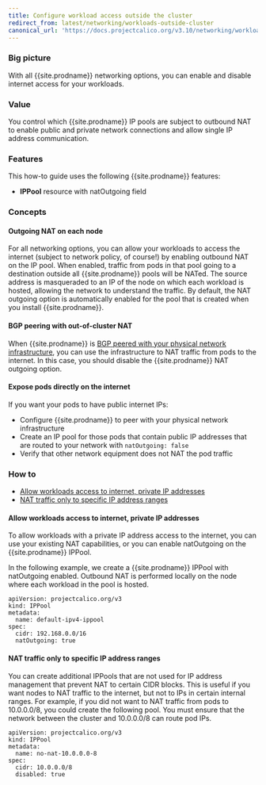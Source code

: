 ```yaml
---
title: Configure workload access outside the cluster
redirect_from: latest/networking/workloads-outside-cluster
canonical_url: 'https://docs.projectcalico.org/v3.10/networking/workloads-outside-cluster'
---
```


### Big picture

With all {{site.prodname}} networking options, you can enable and disable internet access for your workloads.

### Value

You control which {{site.prodname}} IP pools are subject to outbound NAT to enable public and private network connections and allow single IP address communication.

### Features

This how-to guide uses the following {{site.prodname}} features:

- **IPPool** resource with natOutgoing field

### Concepts

#### Outgoing NAT on each node

For all networking options, you can allow your workloads to access the internet (subject to network policy, of course!) by enabling outbound NAT on the IP pool.  When enabled, traffic from pods in that pool going to a destination outside all {{site.prodname}} pools will be NATed.  The source address is masqueraded to an IP of the node on which each workload is hosted, allowing the network to understand the traffic. By default, the NAT outgoing option is automatically enabled for the pool that is created when you install {{site.prodname}}.

#### BGP peering with out-of-cluster NAT

When {{site.prodname}} is [BGP peered with your physical network infrastructure]({{site.baseurl}}/{{page.version}}/networking/bgp), you can use the infrastructure to NAT traffic from pods to the internet.  In this case, you should disable the {{site.prodname}} NAT outgoing option.

#### Expose pods directly on the internet

If you want your pods to have public internet IPs:

- Configure {{site.prodname}} to peer with your physical network infrastructure
- Create an IP pool for those pods that contain public IP addresses that are routed to your network with `natOutgoing: false`
- Verify that other network equipment does not NAT the pod traffic

### How to

- [Allow workloads access to internet, private IP addresses](#allow-workloads-access-to-internet-private-ip-addresses)
- [NAT traffic only to specific IP address ranges](#nat-traffic-only-to-specific-ip-address-ranges)

#### Allow workloads access to internet, private IP addresses

To allow workloads with a private IP address access to the internet, you can use your existing NAT capabilities, or you can enable natOutgoing on the {{site.prodname}} IPPool.

In the following example, we create a {{site.prodname}} IPPool with natOutgoing enabled. Outbound NAT is performed locally on the node where each workload in the pool is hosted.

```
apiVersion: projectcalico.org/v3
kind: IPPool
metadata:
  name: default-ipv4-ippool
spec:
  cidr: 192.168.0.0/16
  natOutgoing: true
```

#### NAT traffic only to specific IP address ranges

You can create additional IPPools that are not used for IP address management that prevent NAT to certain CIDR blocks. This is useful if you want nodes to NAT traffic to the internet, but not to IPs in certain internal ranges.  For example, if you did not want to NAT traffic from pods to 10.0.0.0/8, you could create the following pool.  You must ensure that the network between the cluster and 10.0.0.0/8 can route pod IPs.

```
apiVersion: projectcalico.org/v3
kind: IPPool
metadata:
  name: no-nat-10.0.0.0-8
spec:
  cidr: 10.0.0.0/8
  disabled: true
```
